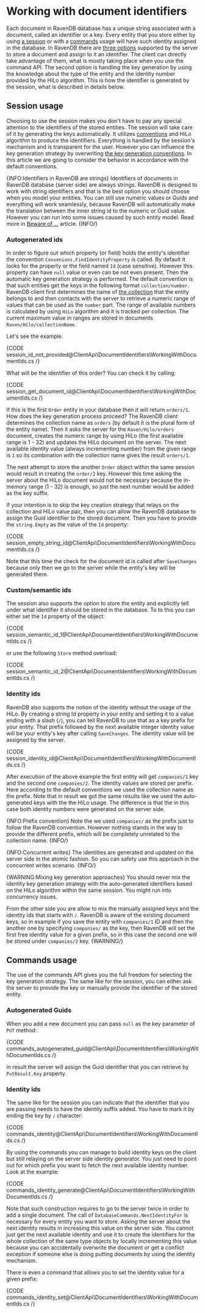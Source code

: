 ﻿# Working with document identifiers

Each document in RavenDB database has a unique string associated with a document, called an identifier or a key. Every entity that you store either by using [a session](../session/what-is-a-session-and-how-does-it-work)
or with a [commands](../commands/what-are-commands) usage will have such identity assigned in the database. In RavenDB there are [three options](../../server/kb/document-key-generatation) supported by the server to store a document and assign to it an identifier.
The client can directly take advantage of them, what is mostly taking place when you use the command API. The second option is handling the key generation by using 
the knowledge about the type of the entity and the identity number provided by the HiLo algorithm. This is how the identifier is generated by the session, what is described in details below.

## Session usage

Choosing to use the session makes you don't have to pay any special attention to the identifiers of the stored entities. The session will take care of it by generating the keys automatically.
It utilizes [conventions]() and HiLo algorithm to produce the identifiers. Everything is handled by the session's mechanism and is transparent for the user. 
However you can influence the key generation strategy by overwriting [the key generation conventions](). In this article we are going to consider the behavior 
in accordance with the default conventions.

{INFO:Identifiers in RavenDB are strings}
Identifiers of documents in RavenDB database (server side) are always strings. RavenDB is designed to work with string identifiers and that is the best option you should choose
when you model your entities. You can still use numeric values or Guids and everything will work seamlessly, because RavenDB will automatically make the translation between 
the inner string id to the numeric or Guid value. However you can run into some issues caused by such entity model. Read more in [Beware of ...]() article.
{INFO/}


### Autogenerated ids

In order to figure out which property (or field) holds the entity's identifier the convention `Convenions.FindIdentityProperty` is called. 
By default it looks for the property or the field named `Id` (case sensitive). However this property can have `null` value or even can be not even present. Then the automatic key
generation strategy is performed. The default convention is that such entities get the keys in the following format `collection/number`. RavenDB client first determines
the name of [the collection](../faq/what-is-a-collection) that the entity belongs to and then contacts with the server to retrieve a numeric range of values that can be used as the `number` part.
The range of available numbers is calculated by using `HiLo` algorithm and it is tracked per collection. The current maximum value in ranges are stored in documents `Raven/Hilo/collectionName`.

Let's see the example.

{CODE session_id_not_provided@ClientApi\DocumentIdentifiers\WorkingWithDocumentIds.cs /}

What will be the identifier of this order? You can check it by calling:

{CODE session_get_document_id@ClientApi\DocumentIdentifiers\WorkingWithDocumentIds.cs /}

If this is the first `Order` entity in your database then it will return `orders/1`. How does the key generation process proceed? The RavenDB client determines the collection name as `orders` (by default it is the plural form of the entity name).
Then it asks the server for the `Raven/Hilo/orders` document, creates the numeric range by using HiLo (the first available range is 1 - 32) and updates the HiLo document on the server. The next available
identity value (always incrementing number) from the given range is `1` so its combination with the collection name gives the result `orders/1`.

The next attempt to store the another `Order` object within the same session would result in creating the `order/2` key. However this time asking the server about the HiLo document
would not be necessary because the in-memory range (1 - 32) is enough, so just the next number would be added as the key suffix.

If your intention is to skip the key creation strategy that relays on the collection and HiLo value pair, then you can allow the RavenDB database to assign the Guid identifier
to the stored document. Then you have to provide the `string.Empty` as the value of the `Id` property:

{CODE session_empty_string_id@ClientApi\DocumentIdentifiers\WorkingWithDocumentIds.cs /}

Note that this time the check for the document id is called after `SaveChanges` because only then we go to the server while the entity's key will be generated there.

### Custom/semantic ids

The session also supports the option to store the entity and explicitly tell under what identifier it should be stored in the database. To to this you can either set the `Id` property of the object:

{CODE session_semantic_id_1@ClientApi\DocumentIdentifiers\WorkingWithDocumentIds.cs /}

or use the following `Store` method overload:

{CODE session_semantic_id_2@ClientApi\DocumentIdentifiers\WorkingWithDocumentIds.cs /}

### Identity ids

RavenDB also supports the notion of the identity without the usage of the HiLo. By creating a string Id property in your entity and setting it
to a value ending with a slash (`/`), you can tell RavenDB to use that as a key prefix for your entity. That prefix followed by the next available integer identity value will 
be your entity's key after calling `SaveChanges`. The identity value will be assigned by the server.

{CODE session_identity_id@ClientApi\DocumentIdentifiers\WorkingWithDocumentIds.cs /}

After execution of the above example the first entity will get `companies/1` key and the second one `companies/2`. The identity values are stored per prefix. 
Here according to the default conventions we used the collection name as the prefix. Note that in result we got the same results like we used the auto-generated keys with 
the the HiLo usage. The difference is that the in this case both identity numbers were generated on the server side.

{INFO:Prefix convention}
Note the we used `companies/` as the prefix just to follow the RavenDB convention. However nothing stands in the way to provide the different prefix, 
which will be completely unrelated to the collection name.
{INFO/}

{INFO:Concurrent writes}
The identities are generated and updated on the server side in the atomic fashion. So you can safety use this approach in the concurrent writes scenario.
{INFO/}

{WARNING:Mixing key generation approaches}
You should never mix the identity key generation strategy with the auto-generated identifiers based on the HiLo algorithm within the same session. You might run into concurrency issues.

From the other side you are allow to mix the manually assigned keys and the identity ids that starts with `/`. RavenDB is aware of the existing document keys, so in example
if you save the entity with `companies/1` ID and then the another one by specifying `companies/` as the key, then RavenDB will set the first free identity value for a given prefix,
so in this case the second one will be stored under `companies/2` key.
{WARNING/}

## Commands usage

The use of the commands API gives you the full freedom for selecting the key generation strategy. The same like for the session, you can either ask the server to provide the key or manually provide
the identifier of the stored entity.

### Autogenerated Guids

When you add a new document you can pass `null` as the key parameter of `PUT` method:

{CODE commands_autogenerated_guid@ClientApi\DocumentIdentifiers\WorkingWithDocumentIds.cs /}

in result the server will assign the Guid identifier that you can retrieve by `PutResult.Key` property.

### Identity ids

The same like for the session you can indicate that the identifier that you are passing needs to have the identity suffix added. You have to mark it by ending the key by `/` character:

{CODE commands_identity@ClientApi\DocumentIdentifiers\WorkingWithDocumentIds.cs /}

By using the commands you can manage to build identity keys on the client but still relaying on the server side identity generator. You just need to point out for which prefix
you want to fetch the next available identity number. Look at the example:

{CODE commands_identity_generate@ClientApi\DocumentIdentifiers\WorkingWithDocumentIds.cs /}

Note that such construction requires to go to the server twice in order to add a single document. The call of `DatabaseCommands.NextIdentityFor` is necessary for every
entity you want to store. Asking the server about the next identity results in increasing this value on the server side. You cannot just get the next available identity and 
use it to create the identifiers for the whole collection of the same type objects by locally incrementing this value because you can accidentally overwrite the document or get a
conflict exception if someone else is doing putting documents by using the identity mechanism.

There is even a command that allows you to set the identity value for a given prefix:

{CODE commands_identity_set@ClientApi\DocumentIdentifiers\WorkingWithDocumentIds.cs /}

